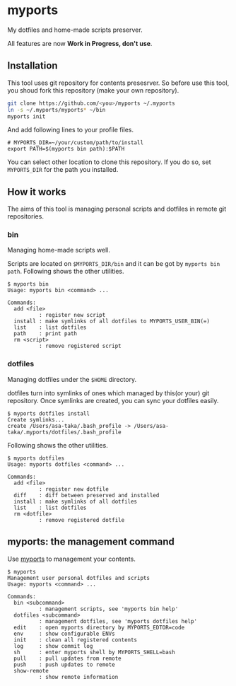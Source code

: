 # myports

My dotfiles and home-made scripts preserver.

All features are now __Work in Progress, don't use__.

## Installation

This tool uses git repository for contents presesrver.
So before use this tool, you shoud fork this repository
(make your own repository).

```sh
git clone https://github.com/<you>/myports ~/.myports
ln -s ~/.myports/myports* ~/bin
myports init
```

And add following lines to your profile files.

```
# MYPORTS_DIR=~/your/custom/path/to/install
export PATH=$(myports bin path):$PATH
```

You can select other location to clone this repository.
If you do so, set `MYPORTS_DIR` for the path you installed.

## How it works

The aims of this tool is managing personal scripts and dotfiles
in remote git repositories.

### bin

Managing home-made scripts well.

Scripts are located on `$MYPORTS_DIR/bin` and it can be got by `myports bin path`.
Following shows the other utilities.

```
$ myports bin
Usage: myports bin <command> ...

Commands:
  add <file>
          : register new script
  install : make symlinks of all dotfiles to MYPORTS_USER_BIN(=)
  list    : list dotfiles
  path    : print path
  rm <script>
          : remove registered script
```

### dotfiles

Managing dotfiles under the `$HOME` directory.

dotfiles turn into symlinks of ones which managed by this(or your) git repository.
Once symlinks are created, you can sync your dotfiles easily.

```
$ myports dotfiles install
Create symlinks...
create /Users/asa-taka/.bash_profile -> /Users/asa-taka/.myports/dotfiles/.bash_profile
```

Following shows the other utilities.

```
$ myports dotfiles
Usage: myports dotfiles <command> ...

Commands:
  add <file>
          : register new dotfile
  diff    : diff between preserved and installed
  install : make symlinks of all dotfiles 
  list    : list dotfiles
  rm <dotfile>
          : remove registered dotfile
```

## myports: the management command

Use [myports](./myports) to management your contents.

```
$ myports
Management user personal dotfiles and scripts
Usage: myports <command> ...

Commands:
  bin <subcommand>
          : management scripts, see 'myports bin help'
  dotfiles <subcommand>
          : management dotfiles, see 'myports dotfiles help'
  edit    : open myports directory by MYPORTS_EDTOR=code
  env     : show configurable ENVs
  init    : clean all registered contents
  log     : show commit log
  sh      : enter myports shell by MYPORTS_SHELL=bash
  pull    : pull updates from remote
  push    : push updates to remote
  show-remote
          : show remote information
```